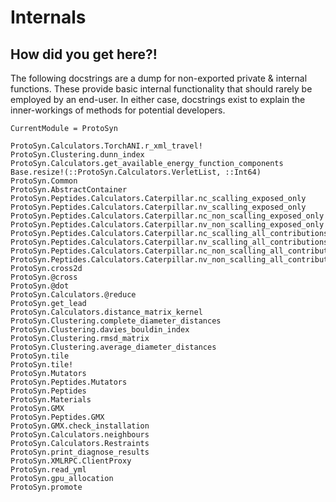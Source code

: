 # Internals

## How did you get here?!

The following docstrings are a dump for non-exported private & internal functions. These provide basic internal functionality that should rarely be employed by an end-user. In either case, docstrings exist to explain the inner-workings of methods for potential developers.

```@meta
CurrentModule = ProtoSyn
```

```@docs
ProtoSyn.Calculators.TorchANI.r_xml_travel!
ProtoSyn.Clustering.dunn_index
ProtoSyn.Calculators.get_available_energy_function_components
Base.resize!(::ProtoSyn.Calculators.VerletList, ::Int64)
ProtoSyn.Common
ProtoSyn.AbstractContainer
ProtoSyn.Peptides.Calculators.Caterpillar.nc_scalling_exposed_only
ProtoSyn.Peptides.Calculators.Caterpillar.nv_scalling_exposed_only
ProtoSyn.Peptides.Calculators.Caterpillar.nc_non_scalling_exposed_only
ProtoSyn.Peptides.Calculators.Caterpillar.nv_non_scalling_exposed_only
ProtoSyn.Peptides.Calculators.Caterpillar.nc_scalling_all_contributions
ProtoSyn.Peptides.Calculators.Caterpillar.nv_scalling_all_contributions
ProtoSyn.Peptides.Calculators.Caterpillar.nc_non_scalling_all_contributions
ProtoSyn.Peptides.Calculators.Caterpillar.nv_non_scalling_all_contributions
ProtoSyn.cross2d
ProtoSyn.@cross
ProtoSyn.@dot
ProtoSyn.Calculators.@reduce
ProtoSyn.get_lead
ProtoSyn.Calculators.distance_matrix_kernel
ProtoSyn.Clustering.complete_diameter_distances
ProtoSyn.Clustering.davies_bouldin_index
ProtoSyn.Clustering.rmsd_matrix
ProtoSyn.Clustering.average_diameter_distances
ProtoSyn.tile
ProtoSyn.tile!
ProtoSyn.Mutators
ProtoSyn.Peptides.Mutators
ProtoSyn.Peptides
ProtoSyn.Materials
ProtoSyn.GMX
ProtoSyn.Peptides.GMX
ProtoSyn.GMX.check_installation
ProtoSyn.Calculators.neighbours
ProtoSyn.Calculators.Restraints
ProtoSyn.print_diagnose_results
ProtoSyn.XMLRPC.ClientProxy
ProtoSyn.read_yml
ProtoSyn.gpu_allocation
ProtoSyn.promote
```